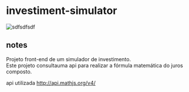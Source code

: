 # investiment-simulator    
  
![sdfsdfsdf](https://user-images.githubusercontent.com/56805229/83359951-0e41e000-a354-11ea-9087-7aff922af7a9.gif)  
  
## notes  

Projeto front-end de um simulador de investimento.  
Este projeto consultauma api para realizar a fórmula matemática do juros composto.  
  
api utilizada  http://api.mathjs.org/v4/  



